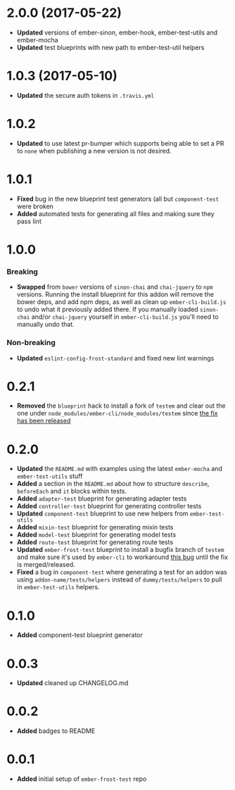 # 2.0.0 (2017-05-22)
* **Updated** versions of ember-sinon, ember-hook, ember-test-utils and ember-mocha
* **Updated** test blueprints with new path to ember-test-util helpers

# 1.0.3 (2017-05-10)
* **Updated** the secure auth tokens in `.travis.yml`


# 1.0.2
* **Updated** to use latest pr-bumper which supports being able to set a PR to `none` when publishing a new version is not desired.

# 1.0.1

* **Fixed** bug in the new blueprint test generators (all but `component-test` were broken
* **Added** automated tests for generating all files and making sure they pass lint


# 1.0.0
### Breaking
* **Swapped**  from `bower` versions of `sinon-chai` and `chai-jquery` to `npm` versions. Running the install
blueprint for this addon will remove the bower deps, and add npm deps, as well as clean up `ember-cli-build.js`
to undo what it previously added there. If you manually loaded `sinon-chai` and/or `chai-jquery` yourself in
`ember-cli-build.js` you'll need to manually undo that.

### Non-breaking
* **Updated** `eslint-config-frost-standard` and fixed new lint warnings


# 0.2.1

* **Removed** the `blueprint` hack to install a fork of `testem` and clear out the one under
`node_modules/ember-cli/node_modules/testem` since [the fix has been released](https://github.com/testem/testem/releases/tag/v1.14.1)


# 0.2.0

* **Updated** the `README.md` with examples using the latest `ember-mocha` and `ember-test-utils` stuff
* **Added** a section in the `README.md` about how to structure `describe`, `beforeEach` and `it` blocks within tests.
* **Added** `adapter-test` blueprint for generating adapter tests
* **Added** `controller-test` blueprint for generating controller tests
* **Updated** `component-test` blueprint to use new helpers from `ember-test-utils`
* **Added** `mixin-test` blueprint for generating mixin tests
* **Added** `model-test` blueprint for generating model tests
* **Added** `route-test` blueprint for generating route tests
* **Updated** `ember-frost-test` blueprint to install a bugfix branch of `testem` and make sure it's used by
`ember-cli` to workaround [this bug](https://github.com/testem/testem/issues/1043) until the fix is merged/released.
* **Fixed** a bug in `component-test` where generating a test for an addon was using `addon-name/tests/helpers`
instead of `dummy/tests/helpers` to pull in `ember-test-utils` helpers.

# 0.1.0
* **Added** component-test blueprint generator


# 0.0.3
* **Updated** cleaned up CHANGELOG.md


# 0.0.2
* **Added** badges to README

# 0.0.1
* **Added** initial setup of `ember-frost-test` repo

